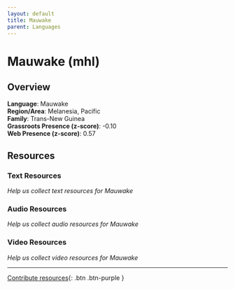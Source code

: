 ```yaml
---
layout: default
title: Mauwake
parent: Languages
---
```


# Mauwake (mhl)

## Overview

**Language**: Mauwake  
**Region/Area**: Melanesia, Pacific  
**Family**: Trans-New Guinea  
**Grassroots Presence (z-score)**: -0.10  
**Web Presence (z-score)**: 0.57  

## Resources

### Text Resources
*Help us collect text resources for Mauwake*

### Audio Resources
*Help us collect audio resources for Mauwake*

### Video Resources
*Help us collect video resources for Mauwake*

---

[Contribute resources](https://forms.office.com/e/1SfLJx3u1r){: .btn .btn-purple }
